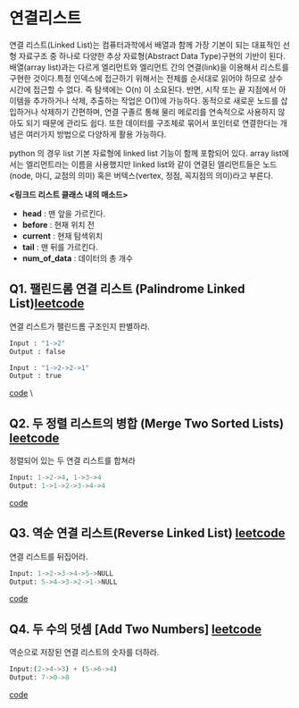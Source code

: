 
# 연결리스트
연결 리스트(Linked List)는 컴퓨터과학에서 배열과 함께 가장 기본이 되는 대표적인 선형 자료구조 중 하나로 다양한 추상 자료형(Abstract Data Type)구현의 기반이 된다. 배열(array list)과는 다르게 엘리먼트와 엘리먼트 간의 연결(link)을 이용해서 리스트를 구현한 것이다.특정 인덱스에 접근하기 위해서는 전체를 순서대로 읽어야 하므로 상수 시간에 접근할 수 없다. 즉 탐색에는 O(n) 이 소요된다. 반면, 시작 또는 끝 지점에서 아이템을 추가하거나 삭제, 추출하는 작업은 O(1)에 가능하다. 동적으로 새로운 노드를 삽입하거나 삭제하기 간편하며, 연결 구졸르 통해 물리 메로리를 연속적으로 사용하지 않아도 되기 때문에 관리도 쉽다. 또한 데이터를 구조체로 묶어서 포인터로 연결한다는 개념은 여러가지 방법으로 다양하게 활용 가능하다.

python 의 경우 list 기본 자료형에 linked list 기능이 함께 포함되어 있다. array list에서는 엘리먼트라는 이름을 사용했지만 linked list와 같이 연결된 엘리먼트들은 노드(node, 마디, 교점의 의미) 혹은 버텍스(vertex, 정점, 꼭지점의 의미)라고 부른다.


**<링크드 리스트 클래스 내의 매소드>**

 - **head** : 맨 앞을 가르킨다.
 - **before** : 현재 위치 전
 - **current** : 현재 탐색위치
 - **tail** : 맨 뒤를 가르킨다.
 - **num_of_data** : 데이터의 총 개수

## Q1. 팰린드롬 연결 리스트 (Palindrome Linked List)[leetcode](https://leetcode.com/problems/palindrome-linked-list/)
연결 리스트가 팰린드롬 구조인지 판별하라.

 ``` python
Input : "1->2"
Output : false

Input : "1->2->2->1"
Output : true
```
[code]() \


## Q2. 두 정렬 리스트의 병합 (Merge Two Sorted Lists) [leetcode](https://leetcode.com/problems/merge-two-sorted-lists/)
정렬되어 있는 두 연결 리스트를 합쳐라

```python
Input: 1->2->4, 1->3->4
Output: 1->1->2->3->4->4
```
[code]()


## Q3. 역순 연결 리스트(Reverse Linked List) [leetcode](https://leetcode.com/problems/reverse-linked-list/)
연결 리스트를 뒤집어라.
```python
Input: 1->2->3->4->5->NULL
Output: 5->4->3->2->1->NULL
```
[code]()


## Q4. 두 수의 덧셈 [Add Two Numbers] [leetcode](https://leetcode.com/problems/add-two-numbers/)
역순으로 저장된 연결 리스트의 숫자를 더하라.

```python
Input:(2->4->3) + (5->6->4)
Output: 7->0->8
```
[code]()
